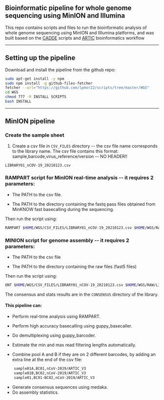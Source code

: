 ## Bioinformatic pipeline for whole genome sequencing using MinION and Illumina

This repo contains scripts and files to run the bioinformatic analysis of whole genome sequencing using MinION and Illlumina platforms, and was built based on the [CADDE](https://www.caddecentre.org/) scripts and [ARTIC](https://artic.network/) bioinformatics workflow

---

## Setting up the pipeline

Download and install the pipeline from the github repo:

```sh
sudo apt-get install -y npm
sudo npm install -g github-files-fetcher
fetcher --url="https://github.com/lpmor22/scripts/tree/master/WGS"
cd WGS
chmod 777 -R INSTALL SCRIPTS
bash INSTALL
```

---

## MinION pipeline

### Create the sample sheet

1. Create a csv file in ``CSV_FILES`` directory -- the csv file name corresponds to the library name.
The csv file contains this format: sample,barcode,virus_reference/version -- NO HEADER!!

```sh
LIBRARY01_nCOV-19_20210123.csv
```

### RAMPART script for MinION real-time analysis -- it requires 2 parameters:

- The PATH to the csv file.

- The PATH to the directory containing the fastq pass files obtained from MinKNOW fast basecalling during the sequencing.

Then run the script using:

```sh
RAMPART $HOME/WGS/CSV_FILES/LIBRARY01_nCOV-19_20210123.csv $HOME/WGS/RAW/LIBRARY01_nCOV-19_20210123/../fastq_pass
```

### MINION script for genome assembly -- it requires 2 parameters:

- The PATH to the csv file

- The PATH to the directory containing the raw files (fast5 files)

Then run the script using:

```sh
ONT $HOME/WGS/CSV_FILES/LIBRARY01_nCOV-19_20210123.csv $HOME/WGS/RAW/LIBRARY01_nCOV-19_20210123 
```

The consensus and stats results are in the ``CONSENSUS`` directory of the library.

#### This pipeline can:

- Perform real-time analysis using RAMPART.
- Perform high accuracy basecalling using guppy_basecaller.
- Do demultiplexing using guppy_barcoder.
- Estimate the min and max read filtering lengths automatically.

- Combine pool A and B if they are on 2 different barcodes, by adding an extra line at the end of the csv file:
```sh
	sample01A,BC01,nCoV-2019/ARTIC_V3
	sample01B,BC02,nCoV-2019/ARTIC_V3
	sample01,BC01-BC02,nCoV-2019/ARTIC_V3
```

- Generate consensus sequences using medaka.
- Do assembly statistics.